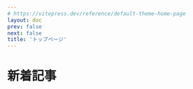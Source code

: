 ```yaml
---
# https://vitepress.dev/reference/default-theme-home-page
layout: doc
prev: false
next: false
title: 'トップページ'
---
```


<script setup>
  import ArticleList from '.vitepress/components/ArticleList.vue'
  import { data as articles } from '.vitepress/articles.data'
</script>

# 新着記事

<ArticleList :articles="articles"/>
